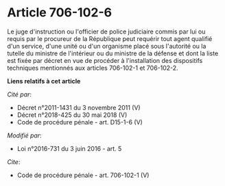 # Article 706-102-6

Le juge d'instruction ou l'officier de police judiciaire commis par lui ou requis par le procureur de la République peut
requérir tout agent qualifié d'un service, d'une unité ou d'un organisme placé sous l'autorité ou la tutelle du ministre de
l'intérieur ou du ministre de la défense et dont la liste est fixée par décret en vue de procéder à l'installation des
dispositifs techniques mentionnés aux articles 706-102-1 et 706-102-2.

**Liens relatifs à cet article**

_Cité par_:

  - Décret n°2011-1431 du 3 novembre 2011 (V)
  - Décret n°2018-425 du 30 mai 2018 (V)
  - Code de procédure pénale - art. D15-1-6 (V)

_Modifié par_:

  - Loi n°2016-731 du 3 juin 2016 - art. 5

_Cite_:

  - Code de procédure pénale - art. 706-102-1 (V)
